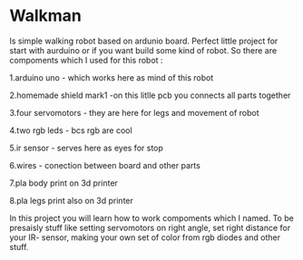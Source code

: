 # Walkman 
Is simple walking robot based on ardunio board. Perfect little project for start with aurduino or if you want build some kind of robot.
So there are compoments which I used for this robot :

1.arduino uno - which works here as mind of this robot 

2.homemade shield mark1 -on this litlle pcb you connects all parts together

3.four servomotors - they are here for legs and movement of robot 

4.two rgb leds - bcs rgb are cool   

5.ir sensor - serves here as eyes for stop 

6.wires - conection between board and other parts 

7.pla body print on 3d printer 

8.pla legs print also on 3d printer 

In this project you will learn how to work compoments which I named.
To be presaisly stuff like  setting servomotors on right angle, set right distance for your IR- sensor, making your own set of color from rgb diodes and other stuff.

